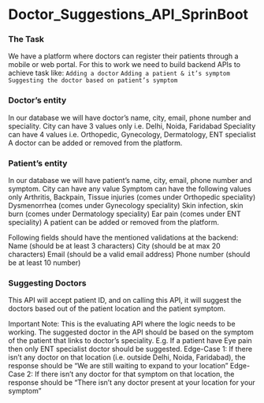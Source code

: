 # Doctor_Suggestions_API_SprinBoot

### The Task
We have a platform where doctors can register their patients through a mobile or web portal. For this to work we need to build backend APIs to achieve task like:
`Adding a doctor`
`Adding a patient & it’s symptom`
`Suggesting the doctor based on patient’s symptom`

### Doctor’s entity
In our database we will have doctor’s name, city, email, phone number and speciality.
City can have 3 values only i.e. Delhi, Noida, Faridabad
Speciality can have 4 values i.e. Orthopedic, Gynecology, Dermatology, ENT specialist
A doctor can be added or removed from the platform.

### Patient’s entity
In our database we will have patient’s name, city, email, phone number and symptom.
City can have any value
Symptom can have the following values only
Arthritis, Backpain, Tissue injuries (comes under Orthopedic speciality)
Dysmenorrhea (comes under Gynecology speciality)
Skin infection, skin burn (comes under Dermatology speciality)
Ear pain (comes under ENT speciality)
A patient can be added or removed from the platform.

Following fields should have the mentioned validations at the backend:
Name (should be at least 3 characters)
City (should be at max 20 characters)
Email (should be a valid email address)
Phone number (should be at least 10 number)

### Suggesting Doctors
This API will accept patient ID, and on calling this API, it will suggest the doctors based out of the patient location and the patient symptom.

Important Note: This is the evaluating API where the logic needs to be working. The suggested doctor in the API should be based on the symptom of the patient that links to doctor’s speciality. E.g.  If a patient have Eye pain then only ENT specialist doctor should be suggested.
Edge-Case 1: If there isn’t any doctor on that location (i.e. outside Delhi, Noida, Faridabad), the response should be “We are still waiting to expand to your location”
Edge-Case 2: If there isn’t any doctor for that symptom on that location, the response should be “There isn’t any doctor present at your location for your symptom”

